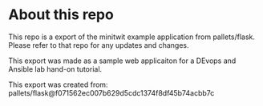 # About this repo
This repo is a export of the minitwit example application from pallets/flask.
Please refer to that repo for any updates and changes.

This export was made as a sample web applicaiton for a DEvops and Ansible lab
hand-on tutorial.

This export was created from: pallets/flask@f071562ec007b629d5cdc1374f8df45b74acbb7c

